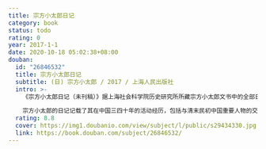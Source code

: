 ```yaml
---
title: 宗方小太郎日记
category: book
status: todo
rating: 0
year: 2017-1-1
date: 2020-10-18 05:02:38+08:00
douban:
  id: "26846532"
  title: 宗方小太郎日记
  subtitle: (日) 宗方小太郎 / 2017 / 上海人民出版社
  intro: >-
    《宗方小太郎日记（未刊稿）》据上海社会科学院历史研究所所藏宗方小太郎文书中的全部日记手稿翻译而成，原稿为日文。上海社会科学院历史研究所所藏宗方小太郎文书，系日本近代大间谍“中国通”宗方小太郎遗留在中国的手稿及其他相关文书，内容包括日记、海军报告、诗稿、杂著、书信、藏书、传记资料、照片等，总页数超过一万页。这批文书于1957年被上海社会科学院历史研究所获得，其中宗方小太郎的日记部头最大、最具价值。

    宗方小太郎的日记记载了其在中国三四十年的活动经历，包括与清末民初中国重要人物的交往及其评述，当时中国社会吏治腐败、民不聊生的细节描述，始于1887年1月3日，止于1923年1月15日。其间正值中国处于历史大动荡的岁月，先后发生了中日甲午战争、戊戌维新运动、义和团运动、辛亥革命以及袁世凯称帝等事件，日记内容涉及这些事件与日本利益息息相关的经济、政治、军事等情报，尤其是政治和军事情报，内容纷繁细密，其间还夹带着宗方小太郎自己的“出谋划策”，如在中日《马关条约》谈判期间，他竭力建议日本政府要求中国政府巨额赔款、割让台湾给日本，并拟出具体压制中国政府的措施，为此他本人还破格受到日本天皇的接见。日记中的这些史料的披露，不仅是日本军国主义侵略中国的罪恶新证据，也为史学界的学术研究提供了不可多得的新材料。
  rating: 8.8
  cover: https://img1.doubanio.com/view/subject/l/public/s29434330.jpg
  link: https://book.douban.com/subject/26846532/
---
```



